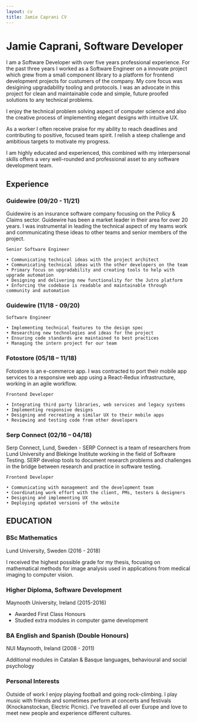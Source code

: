 ```yaml
---
layout: cv
title: Jamie Caprani CV
---
```

# Jamie Caprani, Software Developer

I am a Software Developer with over five years professional experience. For the past three years I worked as a Software Engineer on a innovate project which grew from a small component library to a platform for frontend development projects for custumers of the company. My core focus was desigining upgradability tooling and protocols. I was an advocate in this project for clean and maintainable code and simple, future proofed solutions to any technical problems.

I enjoy the technical problem solving aspect of computer science and also the creative process of implementing elegant designs with intuitive UX.

As a worker I often receive praise for my ability to reach deadlines and contributing to positive, focused team spirit. I relish a steep challenge and ambitious targets to motivate my progress.

I am highly educated and experienced, this combined with my interpersonal skills offers a very well-rounded and professional asset to any software development team.

## Experience

### Guidewire (09/20 - 11/21)
Guidewire is an insurance software company focusing on the Policy & Claims sector. 
Guidewire has been a market leader in their area for over 20 years.
I was instrumental in leading the technical aspect of my teams work and communicating these ideas to other teams and senior members of the project.

``` 
Senior Software Engineer

• Communicating technical ideas with the project architect
• Communicating technical ideas with the other developers on the team
• Primary focus on upgradability and creating tools to help with upgrade automation
• Designing and delivering new functionality for the Jutro platform
• Enforcing the codebase is readable and maintainable through community and automation 
```

### Guidewire (11/18 - 09/20)

```
Software Engineer

• Implementing technical features to the design spec
• Researching new technologies and ideas for the project
• Ensuring code standards are maintained to best practices
• Managing the intern project for our team
```

### Fotostore (05/18 – 11/18)

Fotostore is an e-commerce app. I was contracted to port their mobile app services to a responsive web app using a React-Redux infrastructure, working in an agile workflow.


```
Frontend Developer
    
• Integrating third party libraries, web services and legacy systems
• Implementing responsive designs
• Designing and recreating a similar UX to their mobile apps
• Reviewing and testing code from other developers
```

### Serp Connect (02/16 – 04/18)

Serp Connect, Lund, Sweden - 
SERP Connect is a team of researchers from Lund University and Blekinge Institute working in the field of Software Testing. SERP develop tools to document research problems and challenges in the bridge between research and practice in software testing.

```
Frontend Developer

• Communicating with management and the development team
• Coordinating work effort with the client, PMs, testers & designers
• Designing and implementing UX
• Deploying updated versions of the website
```

## EDUCATION

### BSc Mathematics
Lund University, Sweden (2016 - 2018)

I received the highest possible grade for my thesis, focusing on mathematical methods for image analysis used in applications from medical imaging to computer vision.
### Higher Diploma, Software Development

Maynooth University, Ireland (2015-2016)

 + Awarded First Class Honours
 + Studied extra modules in computer game development

### BA English and Spanish (Double Honours)

NUI Maynooth, Ireland (2008 - 2011)

Additional modules in Catalan & Basque languages, behavioural and social psychology

### Personal Interests
Outside of work I enjoy playing football and going rock-climbing. I play music with friends and sometimes perform
at concerts and festivals (Knockanstockan, Electric Picnic). I’ve travelled all over Europe and love to meet new
people and experience different cultures.